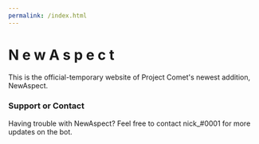 ```yaml
---
permalink: /index.html
---
```


# <span style="--index: 0">N</span> <span style="--index: 1">e</span> <span style="--index: 2">w</span> <span style="--index: 3">A</span> <span style="--index: 4">s</span> <span style="--index: 5">p</span> <span style="--index: 6">e</span> <span style="--index: 7">c</span> <span style="--index: 8">t</span> <link href="style.css" rel="stylesheet" type="text/css">

This is the official-temporary website of Project Comet's newest addition, NewAspect.



### Support or Contact

Having trouble with NewAspect? Feel free to contact nick_#0001 for more updates on the bot. 
